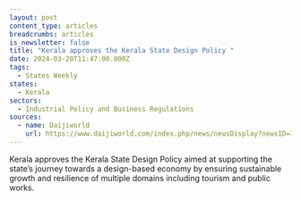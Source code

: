 ```yaml
---
layout: post
content_type: articles
breadcrumbs: articles
is_newsletter: false
title: "Kerala approves the Kerala State Design Policy "
date: 2024-03-20T11:47:00.000Z
tags:
  - States Weekly
states:
  - Kerala
sectors:
  - Industrial Policy and Business Regulations
sources:
  - name: Daijiworld
    url: https://www.daijiworld.com/index.php/news/newsDisplay?newsID=1175370
---
```

Kerala approves the Kerala State Design Policy aimed at supporting the state’s journey towards a design-based economy by ensuring sustainable growth and resilience of multiple domains including tourism and public works.
